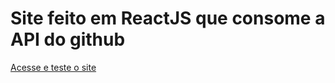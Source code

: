 # Site feito em ReactJS que consome a API do github

[Acesse e teste o site](https://findrepoandissues.netlify.app)
